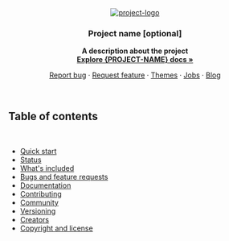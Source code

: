 <div align="center">
    <a href="http://example.com" title="project-logo">
        <img src="https://dummyimage.com/220x110/fff/28c87d.png&text=%7BLOGO%7D" alt="project-logo" />
    </a>
</div>
<h3 align="center">Project name [optional]</h3>
<p align="center"><strong>A description about the project<br>
    <a href="https://getbootstrap.com/docs/4.1/" rel="nofollow">Explore {PROJECT-NAME} docs »</strong></a>
</p>
<p align="center">
    <a href="https://github.com/twbs/bootstrap/issues/new?template=bug.md">Report bug</a>
    ·
    <a href="https://github.com/twbs/bootstrap/issues/new?template=feature.md&labels=feature">Request feature</a>
    ·
    <a href="https://themes.getbootstrap.com/">Themes</a>
    ·
    <a href="https://jobs.getbootstrap.com/">Jobs</a>
    ·
    <a href="https://blog.getbootstrap.com/">Blog</a>
</p>
<br>
<h2>Table of contents</h2>
<br>
<ul>
    <li><a href="#quick-start">Quick start</a></li>
    <li><a href="#status">Status</a></li>
    <li><a href="#whats-included">What's included</a></li>
    <li><a href="#bugs-and-feature-requests">Bugs and feature requests</a></li>
    <li><a href="#documentation">Documentation</a></li>
    <li><a href="#contributing">Contributing</a></li>
    <li><a href="#community">Community</a></li>
    <li><a href="#versioning">Versioning</a></li>
    <li><a href="#creators">Creators</a></li>
    <li><a href="#copyright-and-license">Copyright and license</a></li>
</ul>
